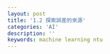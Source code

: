 ```yaml
---
layout: post
title: '1.2 探索誤差的來源'
categories: 'AI'
description: ''
keywords: machine learning ntu
---
```

